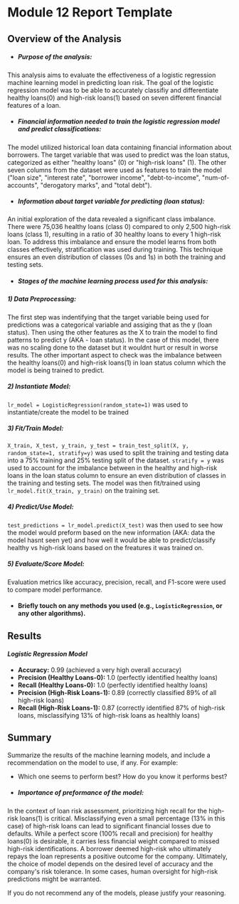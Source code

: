 # Module 12 Report Template

## Overview of the Analysis

* ##### *Purpose of the analysis:*
This analysis aims to evaluate the effectiveness of a logistic regression machine learning model in predicting loan risk. The goal of the logistic regression model was to be able to accurately classifiy and differentiate healthy loans(0) and high-risk loans(1) based on seven different financial features of a loan.  

* ##### *Financial information needed to train the logistic regression model and predict classifications:*
The model utilized historical loan data containing financial information about borrowers. The target variable that was used to predict was the loan status, categorized as either "healthy loans" (0) or "high-risk loans" (1). The other seven columns from the dataset were used as features to train the model ("loan size", "interest rate", "borrower income", "debt-to-income", "num-of-accounts", "derogatory marks", and "total debt").

* ##### *Information about target variable for predicting (loan status):*
An initial exploration of the data revealed a significant class imbalance. There were 75,036 healthy loans (class 0) compared to only 2,500 high-risk loans (class 1), resulting in a ratio of 30 healthy loans to every 1 high-risk loan. To address this imbalance and ensure the model learns from both classes effectively, stratification was used during training. This technique ensures an even distribution of classes (0s and 1s) in both the training and testing sets. 

* ##### *Stages of the machine learning process used for this analysis:*
##### **1) Data Preprocessing:**
The first step was indentifying that the target variable being used for predictions was a categorical variable and assiging that as the y (loan status). Then using the other features as the X to train the model to find patterns to predict y (AKA - loan status). In the case of this model, there was no scaling done to the dataset but it wouldnt hurt or result in worse results. The other important aspect to check was the imbalance between the healthy loans(0) and high-risk loans(1) in loan status column which the model is being trained to predict. 

##### **2) Instantiate Model:**
`lr_model = LogisticRegression(random_state=1)` was used to instantiate/create the model to be trained

##### **3) Fit/Train Model:**
`X_train, X_test, y_train, y_test = train_test_split(X, y, random_state=1, stratify=y)` was used to split the training and testing data into a 75% training and 25% testing split of the dataset. `stratify = y` was used to account for the imbalance between in the healthy and high-risk loans in the loan status column to ensure an even distribution of classes in the training and testing sets. The model was then fit/trained using `lr_model.fit(X_train, y_train)` on the training set. 

##### **4) Predict/Use Model:**
`test_predictions = lr_model.predict(X_test)` was then used to see how the model would preform based on the new information (AKA: data the model hasnt seen yet) and how well it would be able to predict/classify healthy vs high-risk loans based on the freatures it was trained on. 

##### **5) Evaluate/Score Model:** 
Evaluation metrics like accuracy, precision, recall, and F1-score were used to compare model performance.


* #### Briefly touch on any methods you used (e.g., `LogisticRegression`, or any other algorithms).

## Results

#### *Logistic Regression Model*
* **Accuracy:** 0.99 (achieved a very high overall accuracy)
* **Precision (Healthy Loans-0):** 1.0 (perfectly identified healthy loans)
* **Recall (Healthy Loans-0):** 1.0 (perfectly identified healthy loans)
* **Precision (High-Risk Loans-1):** 0.89 (correctly classified 89% of all high-risk loans)
* **Recall (High-Risk Loans-1):** 0.87 (correctly identified 87% of high-risk loans, misclassifying 13% of high-risk loans as healthly loans)

## Summary

Summarize the results of the machine learning models, and include a recommendation on the model to use, if any. For example:

* Which one seems to perform best? How do you know it performs best?

* ##### *Importance of preformance of the model:*
In the context of loan risk assessment, prioritizing high recall for the high-risk loans(1) is critical. Misclassifying even a small percentage (13% in this case) of high-risk loans can lead to significant financial losses due to defaults. While a perfect score (100% recall and precision) for healthy loans(0) is desirable, it carries less financial weight compared to missed high-risk identifications. A borrower deemed high-risk who ultimately repays the loan represents a positive outcome for the company. Ultimately, the choice of model depends on the desired level of accuracy and the company's risk tolerance. In some cases, human oversight for high-risk predictions might be warranted.

If you do not recommend any of the models, please justify your reasoning.
